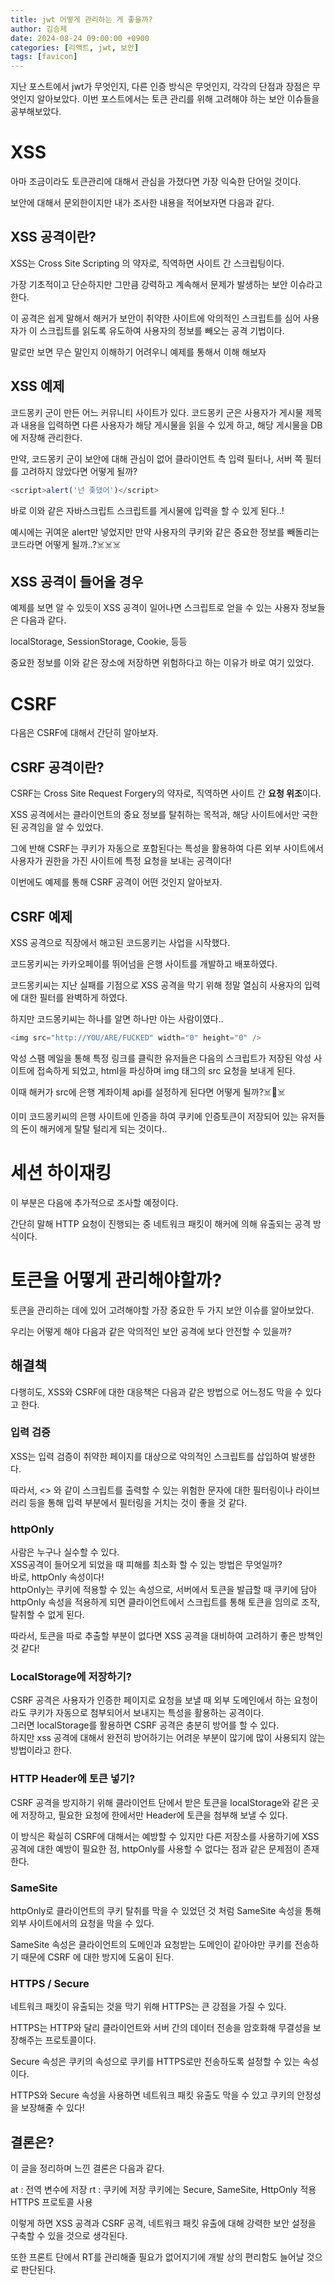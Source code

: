 ```yaml
---
title: jwt 어떻게 관리하는 게 좋을까?
author: 김승제
date: 2024-08-24 09:00:00 +0900
categories: [리액트, jwt, 보안]
tags: [favicon]
---
```



지난 포스트에서 jwt가 무엇인지, 다른 인증 방식은 무엇인지, 각각의 단점과 장점은 무엇인지 알아보았다.
이번 포스트에서는 토큰 관리를 위해 고려해야 하는 보안 이슈들을 공부해보았다.


# XSS

아마 조금이라도 토큰관리에 대해서 관심을 가졌다면 가장 익숙한 단어일 것이다.

보안에 대해서 문외한이지만 내가 조사한 내용을 적어보자면 다음과 같다.


## XSS 공격이란?
XSS는 Cross Site Scripting 의 약자로, 
직역하면 사이트 간 스크립팅이다.

가장 기초적이고 단순하지만 그만큼 강력하고 계속해서 문제가 발생하는 보안 이슈라고 한다.

이 공격은 쉽게 말해서 해커가 보안이 취약한 사이트에 악의적인 스크립트를 심어 사용자가 이 스크립트를 읽도록 유도하여 사용자의 정보를 빼오는 공격 기법이다.

말로만 보면 무슨 말인지 이해하기 어려우니 예제를 통해서 이해 해보자

## XSS 예제

코드몽키 군이 만든 어느 커뮤니티 사이트가 있다.
코드몽키 군은 사용자가 게시물 제목과 내용을 입력하면 다른 사용자가 해당 게시물을 읽을 수 있게 하고, 해당 게시물을 DB에 저장해 관리한다.

만약, 코드몽키 군이 보안에 대해 관심이 없어 클라이언트 측 입력 필터나, 서버 쪽 필터를 고려하지 않았다면 어떻게 될까?

```javascript
<script>alert('넌 좆댔어')</script>
```
바로 이와 같은 자바스크립트 스크립트를 게시물에 입력을 할 수 있게 된다..!

예시에는 귀여운 alert만 넣었지만 만약 사용자의 쿠키와 같은 중요한 정보를 빼돌리는 코드라면 어떻게 될까..?☠️☠️☠️

## XSS 공격이 들어올 경우

예제를 보면 알 수 있듯이 XSS 공격이 일어나면 스크립트로 얻을 수 있는 사용자 정보들은 다음과 같다.

localStorage, SessionStorage, Cookie, 등등

중요한 정보를 이와 같은 장소에 저장하면 위험하다고 하는 이유가 바로 여기 있었다.


# CSRF

다음은 CSRF에 대해서 간단히 알아보자.   


## CSRF 공격이란?

CSRF는 Cross Site Request Forgery의 약자로, 직역하면 사이트 간 **요청 위조**이다.   

XSS 공격에서는 클라이언트의 중요 정보를 탈취하는 목적과, 해당 사이트에서만 국한된 공격임을 알 수 있었다.

그에 반해 CSRF는 쿠키가 자동으로 포함된다는 특성을 활용하여 다른 외부 사이트에서 사용자가 권한을 가진 사이트에 특정 요청을 보내는 공격이다!

이번에도 예제를 통해 CSRF 공격이 어떤 것인지 알아보자.

## CSRF 예제

XSS 공격으로 직장에서 해고된 코드몽키는 사업을 시작했다.

코드몽키씨는 카카오페이를 뛰어넘을 은행 사이트를 개발하고 배포하였다.

코드몽키씨는 지난 실패를 기점으로 XSS 공격을 막기 위해 정말 열심히 사용자의 입력에 대한 필터를 완벽하게 하였다.

하지만 코드몽키씨는 하나를 알면 하나만 아는 사람이였다..

```javascript
<img src="http://YOU/ARE/FUCKED" width="0" height="0" />
```

악성 스팸 메일을 통해 특정 링크를 클릭한 유저들은 다음의 스크립트가 저장된 악성 사이트에 접속하게 되었고, html을 파싱하며 img 태그의 src 요청을 보내게 된다.

이때 해커가 src에 은행 계좌이체 api를 설정하게 된다면 어떻게 될까?☠️🤡☠️

이미 코드몽키씨의 은행 사이트에 인증을 하여 쿠키에 인증토큰이 저장되어 있는 유저들의 돈이 해커에게 탈탈 털리게 되는 것이다..


# 세션 하이재킹

이 부분은 다음에 추가적으로 조사할 예정이다.

간단히 말해 HTTP 요청이 진행되는 중 네트워크 패킷이 해커에 의해 유출되는 공격 방식이다.

# 토큰을 어떻게 관리해야할까?

<!-- 두 가지 공격을 공부하며 느낀 점은 쿠키는 위험하다는 것이였다.

XSS 공격과 CSRF 공격 모두 쿠키를 통해 사용자의 정보나 권한이 탈취될 수 있다. -->

토큰을 관리하는 데에 있어 고려해야할 가장 중요한 두 가지 보안 이슈를 알아보았다.

우리는 어떻게 해야 다음과 같은 악의적인 보안 공격에 보다 안전할 수 있을까?

## 해결책

다행히도, XSS와 CSRF에 대한 대응책은 다음과 같은 방법으로 어느정도 막을 수 있다고 한다.

### 입력 검증

XSS는 입력 검증이 취약한 페이지를 대상으로 악의적인 스크립트를 삽입하여 발생한다.

따라서, <> 와 같이 스크립트를 출력할 수 있는 위험한 문자에 대한 필터링이나 라이브러리 등을 통해 입력 부분에서 필터링을 거치는 것이 좋을 것 같다.

### **httpOnly**

사람은 누구나 실수할 수 있다.   
XSS공격이 들어오게 되었을 때 피해를 최소화 할 수 있는 방법은 무엇일까?   
바로, httpOnly 속성이다!   
httpOnly는 쿠키에 적용할 수 있는 속성으로, 서버에서 토큰을 발급할 때 쿠키에 담아 httpOnly 속성을 적용하게 되면 클라이언트에서 스크립트를 통해 토큰을 임의로 조작, 탈취할 수 없게 된다.

따라서, 토큰을 따로 추출할 부분이 없다면 XSS 공격을 대비하여 고려하기 좋은 방책인 것 같다!

### LocalStorage에 저장하기?

CSRF 공격은 사용자가 인증한 페이지로 요청을 보낼 때 외부 도메인에서 하는 요청이라도 쿠키가 자동으로 첨부되어서 보내지는 특성을 활용하는 공격이다.   
그러면 localStorage를 활용하면 CSRF 공격은 충분히 방어를 할 수 있다.   
하지만 xss 공격에 대해서 완전히 방어하기는 어려운 부분이 많기에 많이 사용되지 않는 방법이라고 한다.

### HTTP Header에 토큰 넣기?

CSRF 공격을 방지하기 위해 클라이언트 단에서 받은 토큰을 localStorage와 같은 곳에 저장하고, 필요한 요청에 한에서만 Header에 토큰을 첨부해 보낼 수 있다.   

이 방식은 확실히 CSRF에 대해서는 예방할 수 있지만 다른 저장소를 사용하기에 XSS 공격에 대한 예방이 필요한 점, httpOnly를 사용할 수 없다는 점과 같은 문제점이 존재한다.

### **SameSite**

httpOnly로 클라이언트의 쿠키 탈취를 막을 수 있었던 것 처럼 SameSite 속성을 통해 외부 사이트에서의 요청을 막을 수 있다.   

SameSite 속성은 클라이언트의 도메인과 요청받는 도메인이 같아야만 쿠키를 전송하기 때문에 CSRF 에 대한 방지에 도움이 된다.

### HTTPS / Secure

네트워크 패킷이 유출되는 것을 막기 위해 HTTPS는 큰 강점을 가질 수 있다.   

HTTPS는 HTTP와 달리 클라이언트와 서버 간의 데이터 전송을 암호화해 무결성을 보장해주는 프로토콜이다.   

Secure 속성은 쿠키의 속성으로 쿠키를 HTTPS로만 전송하도록 설정할 수 있는 속성이다.

HTTPS와 Secure 속성을 사용하면 네트워크 패킷 유출도 막을 수 있고 쿠키의 안정성을 보장해줄 수 있다!

## 결론은?

이 글을 정리하며 느낀 결론은 다음과 같다.

at : 전역 변수에 저장
rt : 쿠키에 저장
쿠키에는 Secure, SameSite, HttpOnly 적용
HTTPS 프로토콜 사용

이렇게 하면 XSS 공격과 CSRF 공격, 네트워크 패킷 유출에 대해 강력한 보안 설정을 구축할 수 있을 것으로 생각된다.

또한 프론트 단에서 RT를 관리해줄 필요가 없어지기에 개발 상의 편리함도 늘어날 것으로 판단된다.
